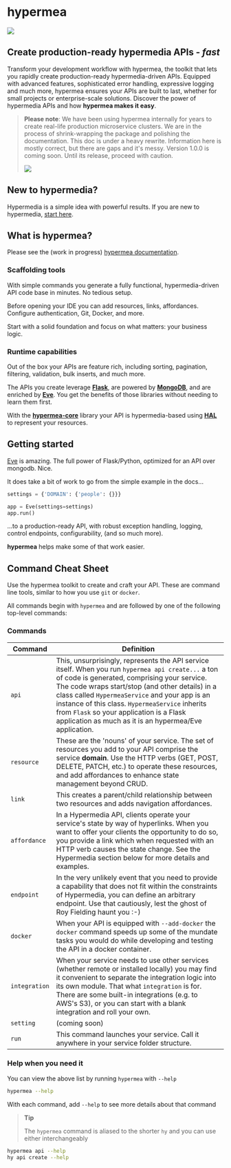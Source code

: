 # hypermea
![](https://pointw-dev.github.io/hypermea/img/hypermea-letterhead.svg)

## Create production-ready hypermedia APIs - *fast*

Transform your development workflow with hypermea, the toolkit that lets you rapidly create production-ready hypermedia-driven APIs. Equipped with advanced features, sophisticated error handling, expressive logging and much more, hypermea ensures your APIs are built to last, whether for small projects or enterprise-scale solutions. Discover the power of hypermedia APIs and how **hypermea makes it easy**.

> **Please note**:  We have been using hypermea internally for years to create real-life production microservice clusters. We are in the process of shrink-wrapping the package and polishing the documentation.
> This doc is under a heavy rewrite.  Information here is mostly correct, but there are gaps and it's messy.
> Version 1.0.0 is coming soon. Until its release, proceed with caution.
>
> ![](https://www.pointw.com/img/work-in-progress.png)


## New to hypermedia?
Hypermedia is a simple idea with powerful results.  If you are new to hypermedia, [start here](https://pointw-dev.github.io/hypermedia-docs/).

## What is hypermea?
Please see the (work in progress) [hypermea documentation](https://pointw-dev.github.io/hypermea/).

### Scaffolding tools

With simple commands you generate a fully functional, hypermedia-driven API code base in minutes. No tedious setup.

Before opening your IDE you can add resources, links, affordances. Configure authentication, Git, Docker, and more.

Start with a solid foundation and focus on what matters: your business logic.

### Runtime capabilities
Out of the box your APIs are feature rich, including sorting, pagination, filtering, validation, bulk inserts, and much more.

The APIs you create leverage <b><u><a href="https://flask.palletsprojects.com/en/stable/">Flask</a></u></b>, are powered by <b><u><a href="https://www.mongodb.com/">MongoDB</a></u></b>, and are enriched by <b><u><a href="https://docs.python-eve.org/en/stable/index.html">Eve</a></u></b>.  You get the benefits of those libraries without needing to learn them first.

With the <b><u><a href="https://pypi.org/project/hypermea-core/">hypermea-core</a></u></b> library your API is hypermedia-based using <b><u><a href="https://dev.to/nevnet99/wtf-is-hal-hypertext-application-language-2fo6">HAL</a></u></b> to represent your resources.


## Getting started

[Eve](https://docs.python-eve.org/en/stable/) is amazing.  The full power of Flask/Python, optimized for an API over mongodb.  Nice.

It does take a bit of work to go from the simple example in the docs...

```python
settings = {'DOMAIN': {'people': {}}}

app = Eve(settings=settings)
app.run()
```

...to a production-ready API, with robust exception handling, logging, control endpoints, configurability, (and so much more).

**hypermea** helps make some of that work easier.



## Command Cheat Sheet

Use the hypermea toolkit to create and craft your API.  These are command line tools, similar to how you use `git` or `docker`.

All commands begin with `hypermea` and are followed by one of the following top-level commands:

### Commands


| Command     | Definition                                                                                                                                                                                                                                                                                                                                                                                                           |
|-------------|----------------------------------------------------------------------------------------------------------------------------------------------------------------------------------------------------------------------------------------------------------------------------------------------------------------------------------------------------------------------------------------------------------------------|
| `api`         | This, unsurprisingly, represents the API service itself.  When you run `hypermea api create...` a ton of code is generated, comprising your service.  The code wraps start/stop (and other details) in a class called `HypermeaService` and your app is an instance of this class.  `HypermeaService` inherits from `Flask` so your application is a Flask application as much as it is an hypermea/Eve application. |
| `resource`    | These are the 'nouns' of your service.  The set of resources you add to your API comprise the service **domain**.  Use the HTTP verbs (GET, POST, DELETE, PATCH, etc.) to operate these resources, and add affordances to enhance state management beyond CRUD.                                                                                                                                                      |
| `link`        | This creates a parent/child relationship between two resources and adds navigation affordances.                                                                                                                                                                                                                                                                                                                      |
| `affordance`  | In a Hypermedia API, clients operate your service's state by way of hyperlinks.  When you want to offer your clients the opportunity to do so, you provide a link which when requested with an HTTP verb causes the state change.  See the Hypermedia section below for more details and examples.                                                                                                                   |
| `endpoint`    | In the very unlikely event that you need to provide a capability that does not fit within the constraints of Hypermedia, you can define an arbitrary endpoint.  Use that cautiously, lest the ghost of Roy Fielding haunt you :-)                                                                                                                                                                                    |
| `docker` | When your API is equipped with `--add-docker` the `docker` command speeds up some of the mundate tasks you would do while developing and testing the API in a docker container.                                                                                                                                                                                                                                      |
| `integration` | When your service needs to use other services (whether remote or installed locally) you may find it convenient to separate the integration logic into its own module.  That what `integration` is for.  There are some built-in integrations (e.g. to AWS's S3), or you can start with a blank integration and roll your own.                                                                                        |
| `setting`     | (coming soon)                                                                                                                                                                                                                                                                                                                                                                                                        |
| `run`         | This command launches your service.  Call it anywhere in your service folder structure.                                                                                                                                                                                                                                                                                                                              |
### Help when you need it

You can view the above list by running `hypermea` with `--help`

```bash
hypermea --help
```

With each command, add `--help` to see more details about that command

> **Tip**
>
> The `hypermea` command is aliased to the shorter `hy` and you can use either interchangeably

```bash
hypermea api --help
hy api create --help
```
